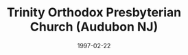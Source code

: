 ---
date: &id001 1997-02-22
end_date: null
location:
  address: null
  city: Audubon
  state: NJ
minister:
- end: 1997-12-31
  name: Joseph P. Trombetta
  start: 1997-01-01
  type: Pastor
ministers:
- Joseph P. Trombetta
name: Trinity Orthodox Presbyterian Church
names:
- end: 1997-12-31
  name: Trinity Orthodox Presbyterian Church
  start: 1997-02-22
origination_date: *id001
raw_data: 'NEW JERSEY Audubon

  Trinity Orthodox Presbyterian Church (February 22, 1997-December 31, 1997)

  Pastor: Joseph P. Trombetta, 1997

  '
received_from: null
states:
- NJ
status:
  active: false
  end_date: null
  reason: null
  received_from: null
  withdrawal_to: null
title: Trinity Orthodox Presbyterian Church (Audubon NJ)
year_established:
- 1997

---